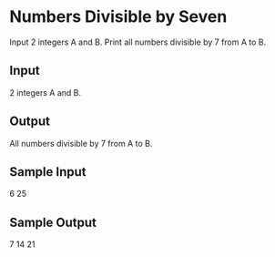 # Numbers Divisible by Seven

Input 2 integers A and B. Print all numbers divisible by 7 from A to B.

## Input
2 integers A and B.

## Output
All numbers divisible by 7 from A to B.

## Sample Input
6 25

## Sample Output
7 14 21
